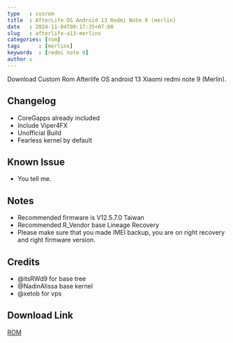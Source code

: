 ```yaml
---
type   : cusrom
title  : AfterLife OS Android 13 Redmi Note 9 (merlin)
date   : 2024-11-04T09:17:35+07:00
slug   : afterlife-a13-merlinx
categories: [rom]
tags      : [merlinx]
keywords  : [redmi note 9]
author :
---
```


Download Custom Rom Afterlife OS android 13 Xiaomi redmi note 9 (Merlin).


## Changelog
- CoreGapps already included
- Include Viper4FX
- Unofficial Build 
- Fearless kernel by default

## Known Issue
- You tell me.

## Notes
-  Recommended firmware is V12.5.7.0 Taiwan
-  Recommended R_Vendor base Lineage Recovery
-  Please make sure that you made IMEI backup, you are on right recovery and right firmware version.

## Credits
- @itsRWd9 for base tree
- @NadinAlissa base kernel
- @xetob for vps


## Download Link
[ROM](https://t.me/mirrorafl/13)
